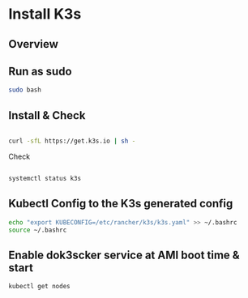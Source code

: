 # Install K3s



## Overview


## Run as sudo

```sh
sudo bash
```


## Install & Check

```sh

curl -sfL https://get.k3s.io | sh -

```

Check

```sh

systemctl status k3s

```


## Kubectl Config to the K3s generated config

```sh
echo "export KUBECONFIG=/etc/rancher/k3s/k3s.yaml" >> ~/.bashrc
source ~/.bashrc
```

## Enable dok3scker service at AMI boot time & start


```sh
kubectl get nodes

```



